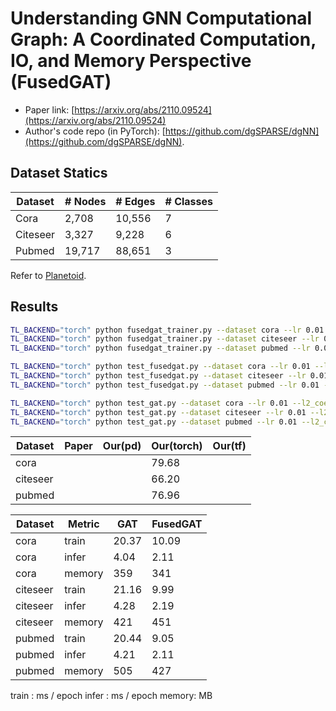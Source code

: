 Understanding GNN Computational Graph: A Coordinated Computation, IO, and Memory Perspective (FusedGAT)
============

- Paper link: [https://arxiv.org/abs/2110.09524](https://arxiv.org/abs/2110.09524)
- Author's code repo (in PyTorch):
  [https://github.com/dgSPARSE/dgNN](https://github.com/dgSPARSE/dgNN).

Dataset Statics
-------

| Dataset  | # Nodes | # Edges | # Classes |
| -------- | ------- | ------- | --------- |
| Cora     | 2,708   | 10,556  | 7         |
| Citeseer | 3,327   | 9,228   | 6         |
| Pubmed   | 19,717  | 88,651  | 3         |

Refer to [Planetoid](https://gammagl.readthedocs.io/en/latest/api/gammagl.datasets.html#gammagl.datasets.Planetoid).

Results
-------

```bash
TL_BACKEND="torch" python fusedgat_trainer.py --dataset cora --lr 0.01 --l2_coef 0.005 --drop_rate 0.7
TL_BACKEND="torch" python fusedgat_trainer.py --dataset citeseer --lr 0.01 --l2_coef 0.01 --drop_rate 0.6
TL_BACKEND="torch" python fusedgat_trainer.py --dataset pubmed --lr 0.01 --l2_coef 0.001 --drop_rate 0.2

TL_BACKEND="torch" python test_fusedgat.py --dataset cora --lr 0.01 --l2_coef 0.005 --drop_rate 0.7
TL_BACKEND="torch" python test_fusedgat.py --dataset citeseer --lr 0.01 --l2_coef 0.01 --drop_rate 0.6
TL_BACKEND="torch" python test_fusedgat.py --dataset pubmed --lr 0.01 --l2_coef 0.001 --drop_rate 0.2

TL_BACKEND="torch" python test_gat.py --dataset cora --lr 0.01 --l2_coef 0.005 --drop_rate 0.7
TL_BACKEND="torch" python test_gat.py --dataset citeseer --lr 0.01 --l2_coef 0.01 --drop_rate 0.6
TL_BACKEND="torch" python test_gat.py --dataset pubmed --lr 0.01 --l2_coef 0.001 --drop_rate 0.2
```

| Dataset  | Paper      | Our(pd)      | Our(torch)   | Our(tf)      |
| -------- | ---------- | ------------ | ------------ | ------------ |
| cora     |            |              |    79.68     |              |
| citeseer |            |              |    66.20     |              |
| pubmed   |            |              |    76.96     |              |


| Dataset  | Metric     | GAT          | FusedGAT     |
| -------- | ---------- | ------------ | ------------ |
| cora     | train      |    20.37     |    10.09     |
| cora     | infer      |     4.04     |     2.11     |
| cora     | memory     |     359      |     341      |
| citeseer | train      |    21.16     |     9.99     |
| citeseer | infer      |     4.28     |     2.19     |
| citeseer | memory     |     421      |     451      |
| pubmed   | train      |    20.44     |     9.05     |
| pubmed   | infer      |     4.21     |     2.11     |
| pubmed   | memory     |     505      |     427      |

train : ms / epoch
infer : ms / epoch
memory: MB